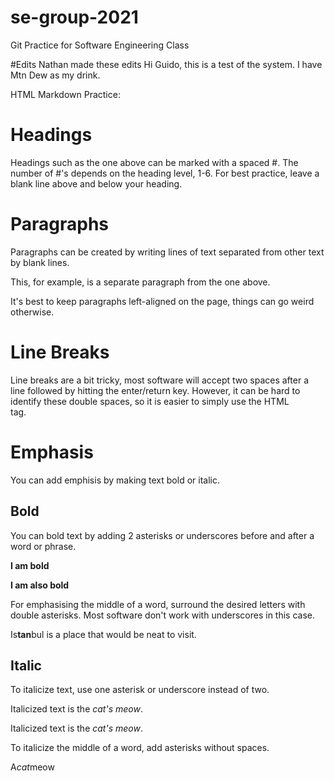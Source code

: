 # se-group-2021
Git Practice for Software Engineering Class

#Edits
Nathan made these edits
Hi Guido, this is a test of the system.
I have Mtn Dew as my drink.

HTML Markdown Practice:

# Headings

Headings such as the one above can be marked with a spaced #. The number of #'s depends on the heading level, 1-6.
For best practice, leave a blank line above and below your heading.


# Paragraphs

Paragraphs can be created by writing lines of text separated from other text by blank lines. 

This, for example, is a separate paragraph from the one above.

It's best to keep paragraphs left-aligned on the page, things can go weird otherwise.

# Line Breaks

Line breaks are a bit tricky, most software will accept two spaces after a line followed by hitting the enter/return key. However, it can be hard to identify these double spaces, so it is easier to simply use the HTML <br> tag.

# Emphasis

You can add emphisis by making text bold or italic.

## Bold

You can bold text by adding 2 asterisks or underscores before and after a word or phrase.

**I am bold**

__I am also bold__

For emphasising the middle of a word, surround the desired letters with double asterisks. Most software don't work with underscores in this case.

Is**tan**bul is a place that would be neat to visit.

## Italic

To italicize text, use one asterisk or underscore instead of two.

Italicized text is the *cat's meow*.

Italicized text is the _cat's meow_.

To italicize the middle of a word, add asterisks without spaces.

A*cat*meow

